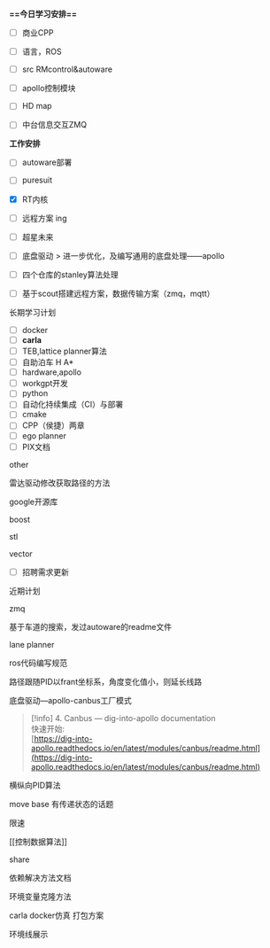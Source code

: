 **==今日学习安排==**

- [ ] 商业CPP
- [ ] 语言，ROS
- [ ] src RMcontrol&autoware
- [ ] apollo控制模块
- [ ] HD map
- [ ] 中台信息交互ZMQ

  

**工作安排**

- [ ] autoware部署
- [ ] puresuit
- [x] RT内核
- [ ] 远程方案 ing
- [ ] 超星未来
- [ ] 底盘驱动 > 进一步优化，及编写通用的底盘处理——apollo
- [ ] 四个仓库的stanley算法处理
- [ ] 基于scout搭建远程方案，数据传输方案（zmq，mqtt）

  

长期学习计划

- [ ] docker
- [ ] **carla**
- [ ] TEB,lattice planner算法
- [ ] 自助泊车 H A*
- [ ] hardware,apollo
- [ ] workgpt开发
- [ ] python
- [ ] 自动化持续集成（CI）与部署
- [ ] cmake
- [ ] CPP（侯捷）两章
- [ ] ego planner
- [ ] PIX文档

other

雷达驱动修改获取路径的方法

google开源库

boost

stl

vector

- [ ] 招聘需求更新

近期计划

zmq

基于车道的搜索，发过autoware的readme文件

lane planner

ros代码编写规范

路径跟随PID以frant坐标系，角度变化值小，则延长线路

底盘驱动—apollo-canbus工厂模式

> [!info] 4. Canbus — dig-into-apollo documentation  
> 快速开始:  
> [https://dig-into-apollo.readthedocs.io/en/latest/modules/canbus/readme.html](https://dig-into-apollo.readthedocs.io/en/latest/modules/canbus/readme.html)  

横纵向PID算法

move base 有传递状态的话题

限速

[[控制数据算法]]

  

share

依赖解决方法文档

环境变量克隆方法

carla docker仿真 打包方案

环境线展示